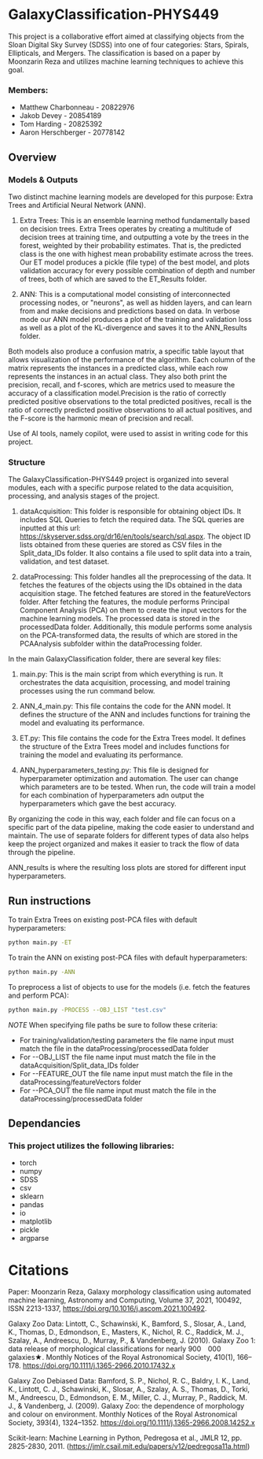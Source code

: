 # GalaxyClassification-PHYS449
This project is a collaborative effort aimed at classifying objects from the Sloan Digital Sky Survey (SDSS) into one of four categories: Stars, Spirals, Ellipticals, and Mergers. The classification is based on a paper by Moonzarin Reza and utilizes machine learning techniques to achieve this goal.

### Members:
- Matthew Charbonneau - 20822976
- Jakob Devey - 20854189
- Tom Harding - 20825392
- Aaron Herschberger - 20778142

## Overview

### Models & Outputs
Two distinct machine learning models are developed for this purpose: Extra Trees and Artificial Neural Network (ANN).

1. Extra Trees: This is an ensemble learning method fundamentally based on decision trees. Extra Trees operates by creating a multitude of decision trees at training time, and outputting a vote by the trees in the forest, weighted by their probability estimates. That is, the predicted class is the one with highest mean probability estimate across the trees. Our ET model produces a pickle (file type) of the best model, and plots validation accuracy for every possible combination of depth and number of trees, both of which are saved to the ET_Results folder.  

2. ANN: This is a computational model consisting of interconnected processing nodes, or "neurons", as well as hidden layers, and can learn from and make decisions and predictions based on data. In verbose mode our ANN model produces a plot of the training and validation loss as well as a plot of the KL-divergence and saves it to the ANN_Results folder.

Both models also produce a confusion matrix, a specific table layout that allows visualization of the performance of the algorithm. Each column of the matrix represents the instances in a predicted class, while each row represents the instances in an actual class. They also both print the precision, recall, and f-scores, which are metrics used to measure the accuracy of a classification model.Precision is the ratio of correctly predicted positive observations to the total predicted positives, recall is the ratio of correctly predicted positive observations to all actual positives, and the F-score is the harmonic mean of precision and recall.

Use of AI tools, namely copilot, were used to assist in writing code for this project. 

### Structure
The GalaxyClassification-PHYS449 project is organized into several modules, each with a specific purpose related to the data acquisition, processing, and analysis stages of the project.

1. dataAcquisition: This folder is responsible for obtaining object IDs. It includes SQL Queries to fetch the required data. The SQL queries are inputted at this url: https://skyserver.sdss.org/dr16/en/tools/search/sql.aspx. The object ID lists obtained from these queries are stored as CSV files in the Split_data_IDs folder. It also contains a file used to split data into a train, validation, and test dataset.

2. dataProcessing: This folder handles all the preprocessing of the data. It fetches the features of the objects using the IDs obtained in the data acquisition stage. The fetched features are stored in the featureVectors folder. After fetching the features, the module performs Principal Component Analysis (PCA) on them to create the input vectors for the machine learning models. The processed data is stored in the processedData folder. Additionally, this module performs some analysis on the PCA-transformed data, the results of which are stored in the PCAAnalysis subfolder within the dataProcessing folder.

In the main GalaxyClassification folder, there are several key files:

1. main.py: This is the main script from which everything is run. It orchestrates the data acquisition, processing, and model training processes using the run command below.

2. ANN_4_main.py: This file contains the code for the ANN model. It defines the structure of the ANN and includes functions for training the model and evaluating its performance.

3. ET.py: This file contains the code for the Extra Trees model. It defines the structure of the Extra Trees model and includes functions for training the model and evaluating its performance.

4. ANN_hyperparameters_testing.py: This file is designed for hyperparameter optimization and automation. The user can change which parameters are to be tested. When run, the code will train a model for each combination of hyperparameters adn output the hyperparameters which gave the best accuracy.

By organizing the code in this way, each folder and file can focus on a specific part of the data pipeline, making the code easier to understand and maintain. The use of separate folders for different types of data also helps keep the project organized and makes it easier to track the flow of data through the pipeline.

ANN_results is where the resulting loss plots are stored for different input hyperparameters.


## Run instructions
To train Extra Trees on existing post-PCA files with default hyperparameters:
```sh
python main.py -ET
```

To train the ANN on existing post-PCA files with default hyperparameters:
```sh
python main.py -ANN
```

To preprocess a list of objects to use for the models (i.e. fetch the features and perform PCA):
```sh
python main.py -PROCESS --OBJ_LIST "test.csv" 
```

*NOTE*
When specifying file paths be sure to follow these criteria:
- For training/validation/testing parameters the file name input must match the file in the dataProcessing/processedData folder
- For --OBJ_LIST the file name input must match the file in the dataAcquisition/Split_data_IDs folder
- For --FEATURE_OUT the file name input must match the file in the dataProcessing/featureVectors folder
- For --PCA_OUT the file name input must match the file in the dataProcessing/processedData folder

## Dependancies
### This project utilizes the following libraries:
- torch
- numpy
- SDSS
- csv
- sklearn
- pandas
- io
- matplotlib
- pickle
- argparse

# Citations
Paper: Moonzarin Reza, Galaxy morphology classification using automated machine learning, Astronomy and Computing, Volume 37, 2021, 100492, ISSN 2213-1337, https://doi.org/10.1016/j.ascom.2021.100492.

Galaxy Zoo Data: Lintott, C., Schawinski, K., Bamford, S., Slosar, A., Land, K., Thomas, D., Edmondson, E., Masters, K., Nichol, R. C., Raddick, M. J., Szalay, A., Andreescu, D., Murray, P., & Vandenberg, J. (2010). Galaxy Zoo 1: data release of morphological classifications for nearly 900 000 galaxies★. Monthly Notices of the Royal Astronomical Society, 410(1), 166–178. https://doi.org/10.1111/j.1365-2966.2010.17432.x

Galaxy Zoo Debiased Data: Bamford, S. P., Nichol, R. C., Baldry, I. K., Land, K., Lintott, C. J., Schawinski, K., Slosar, A., Szalay, A. S., Thomas, D., Torki, M., Andreescu, D., Edmondson, E. M., Miller, C. J., Murray, P., Raddick, M. J., & Vandenberg, J. (2009). Galaxy Zoo: the dependence of morphology and colour on environment. Monthly Notices of the Royal Astronomical Society, 393(4), 1324–1352. https://doi.org/10.1111/j.1365-2966.2008.14252.x


Scikit-learn: Machine Learning in Python, Pedregosa et al., JMLR 12, pp. 2825-2830, 2011. (https://jmlr.csail.mit.edu/papers/v12/pedregosa11a.html)
